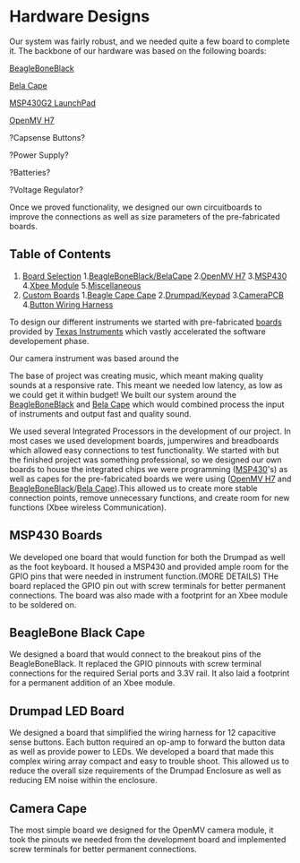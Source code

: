 # Hardware Designs
Our system was fairly robust, and we needed quite a few board to complete it. The backbone of our hardware was based on the following boards:

[BeagleBoneBlack](https://beagleboard.org/black)

[Bela Cape](https://beagleboard.org/p/112305/bela-low-latency-audio-sensor-cape-for-pocketbeagle-1615e0)

[MSP430G2 LaunchPad](http://www.ti.com/tool/MSP-EXP430G2)

[OpenMV H7](https://openmv.io/products/openmv-cam-h7)

?Capsense Buttons?

?Power Supply?

?Batteries?

?Voltage Regulator?

Once we proved functionality, we designed our own circuitboards to improve the connections as well as size parameters of the pre-fabricated boards.

## Table of Contents
1. [Board Selection](#board-selection)
    1.[BeagleBoneBlack/BelaCape](#beagleboneblack/belaCape)
    2.[OpenMV H7](#openMv-h7)
    3.[MSP430](#msp430)
    4.[Xbee Module](#xbee-module)
    5.[Miscellaneous](#miscellaneous)
2. [Custom Boards](#custom-boards)
    1.[Beagle Cape Cape](#beagle-cape-cape)
    2.[Drumpad/Keypad](#building)
    3.[CameraPCB](#usage)
    4.[Button Wiring Harness](#button-wiring-harness)
    

To design our different instruments we started with pre-fabricated [boards](http://www.ti.com/tool/MSP-EXP430G2) provided by [Texas Instruments](http://www.ti.com/) which vastly accelerated the software developement phase. 

Our camera instrument was based around the 

The base of project was creating music, which meant making quality sounds at a responsive rate. This meant we needed low latency, as low as we could get it within budget! We built our system around the [BeagleBoneBlack](https://beagleboard.org/black) and [Bela Cape](https://beagleboard.org/p/112305/bela-low-latency-audio-sensor-cape-for-pocketbeagle-1615e0) which would combined process the input of instruments and output fast and quality sound.

We used several Integrated Processors in the development of our project. In most cases we used development boards, jumperwires and breadboards which allowed easy connections to test functionality. We started with  but the finished project was something professional, so we designed our own boards to house the integrated chips we were programming ([MSP430](http://www.ti.com/microcontrollers/msp430-ultra-low-power-mcus/overview.html)'s) as well as capes for the pre-fabricated boards we were using ([OpenMV H7](https://openmv.io/products/openmv-cam-h7) and [BeagleBoneBlack](https://beagleboard.org/black)/[Bela Cape](https://beagleboard.org/p/112305/bela-low-latency-audio-sensor-cape-for-pocketbeagle-1615e0)).This allowed us to create more stable connection points, remove unnecessary functions, and create room for new functions (Xbee wireless Communication).

## MSP430 Boards
We developed one board that would function for both the Drumpad as well as the foot keyboard. It housed a MSP430 and provided ample room for the GPIO pins that were needed in instrument function.(MORE DETAILS) THe board replaced the GPIO pin out with screw terminals for better permanent connections. The board was also made with a footprint for an Xbee module to be soldered on.

## BeagleBone Black Cape
We designed a board that would connect to the breakout pins of the BeagleBoneBlack. It replaced the GPIO pinnouts with screw terminal connections for the required Serial ports and 3.3V rail. It also laid a footprint for a permanent addition of an Xbee module.

## Drumpad LED Board
We designed a board that simplified the wiring harness for 12 capacitive sense buttons. Each button required an op-amp to forward the button data as well as provide power to LEDs. We developed a board that made this complex wiring array compact and easy to trouble shoot. This allowed us to reduce the overall size requirements of the Drumpad Enclosure as well as reducing EM noise within the enclosure.

## Camera Cape
The most simple board we designed for the OpenMV camera module, it took the pinouts we needed from the development board and implemented screw terminals for better permanent connections.

